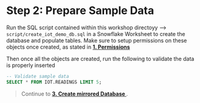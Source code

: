 # Step 2: Prepare Sample Data

Run the SQL script contained within this workshop directoyy --> `script/create_iot_demo_db.sql` in a Snowflake Worksheet to create the database and populate tables. Make sure to setup permissions on these objects once created, as stated in **[1. Permissions ](01-permissions.md)**

Then once all the objects are created, run the following to validate the data is properly inserted

```sql
-- Validate sample data
SELECT * FROM IOT.READINGS LIMIT 5;
```

> Continue to **[3. Create mirrored Database ](03-create-mirrored-db.md)**.
